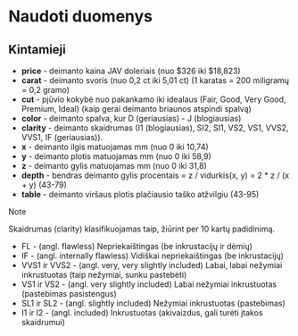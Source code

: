 # Naudoti duomenys

## Kintamieji ##
- **price** - deimanto kaina JAV doleriais (nuo $326 iki $18,823)
- **carat** - deimanto svoris (nuo 0,2 ct iki 5,01 ct) (1 karatas = 200 miligramų = 0,2 gramo)
- **cut** - pjūvio kokybė nuo pakankamo iki idealaus (Fair, Good, Very Good, Premium, Ideal) (kaip gerai deimanto briaunos atspindi spalvą)
- **color** - deimanto spalva, kur D (geriausias) - J (blogiausias)
- **clarity** - deimanto skaidrumas (I1 (blogiausias), SI2, SI1, VS2, VS1, VVS2, VVS1, IF (geriausias)).
- **x** - deimanto ilgis matuojamas mm (nuo 0 iki 10,74)
- **y** - deimanto plotis matuojamas mm (nuo 0 iki 58,9)
- **z** - deimanto gylis matuojamas mm (nuo 0 iki 31,8)
- **depth** - bendras deimanto gylis procentais = z / vidurkis(x, y) = 2 * z / (x + y) (43-79)
- **table** - deimanto viršaus plotis plačiausio taško atžvilgiu (43-95)

> [!NOTE]
> Skaidrumas (clarity) klasifikuojamas taip, žiūrint per 10 kartų padidinimą.
> >
> - FL - (angl. flawless) Nepriekaištingas (be inkrustacijų ir dėmių)
> - IF - (angl. internally flawless) Vidiškai nepriekaištingas (be inkrustacijų)
> - VVS1 ir VVS2 - (angl. very, very slightly included) Labai, labai nežymiai inkrustuotas (taip nežymiai, sunku pastebėti)
> - VS1 ir VS2 - (angl. very slightly included) Labai nežymiai inkrustuotas (pastebimas pasistengus)
> - SL1 ir SL2 - (angl. slightly included) Nežymiai inkrustuotas (pastebimas)
> - I1 ir I2 - (angl. included) Inkrustuotas (akivaizdus, gali turėti įtakos skaidrumui)

